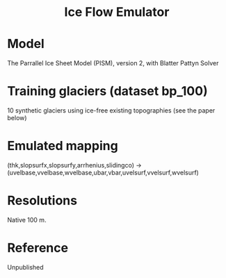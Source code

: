 ### <h1 align="center" id="title">Ice Flow Emulator</h1>

# Model
 
The Parrallel Ice Sheet Model (PISM), version 2, with Blatter Pattyn Solver

# Training glaciers (dataset bp_100)

10 synthetic glaciers using ice-free existing topographies (see the paper below)

# Emulated mapping

(thk,slopsurfx,slopsurfy,arrhenius,slidingco) -> (uvelbase,vvelbase,wvelbase,ubar,vbar,uvelsurf,vvelsurf,wvelsurf)

# Resolutions

Native 100 m.  

# Reference

Unpublished
